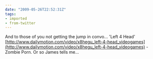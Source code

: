 ```yaml
---
date: "2009-05-26T22:52:31Z"
tags:
- imported
- from-twitter
---
```

And to those of you not getting the jump in convo... 'Left 4 Head' [http://www.dailymotion.com/video/x8hegu_left-4-head_videogames](http://www.dailymotion.com/video/x8hegu_left-4-head_videogames) - Zombie Porn. Or so James tells me...
